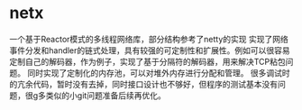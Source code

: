 # netx
一个基于Reactor模式的多线程网络库，部分结构参考了netty的实现
实现了网络事件分发和handler的链式处理，具有较强的可定制性和扩展性。例如可以很容易定制自己的解码器，作为例子，实现了基于分隔符的解码器，用来解决TCP粘包问题。
同时实现了定制化的内存池，可以对堆外内存进行分配和管理。
很多调试时的亢余代码，暂时没有去掉，同时接口设计也不够好，但程序的测试基本没有问题，很g多类似的小git问题准备后续再优化。